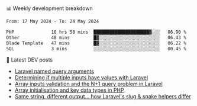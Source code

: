 📊 Weekly development breakdown
<!--START_SECTION:waka-->

```txt
From: 17 May 2024 - To: 24 May 2024

PHP              10 hrs 58 mins  █████████████████████▓░░░   86.90 %
Other            48 mins         █▓░░░░░░░░░░░░░░░░░░░░░░░   06.43 %
Blade Template   47 mins         █▓░░░░░░░░░░░░░░░░░░░░░░░   06.22 %
SQL              3 mins          ░░░░░░░░░░░░░░░░░░░░░░░░░   00.45 %
```

<!--END_SECTION:waka-->

📕 Latest DEV posts
<!-- BLOG-POST-LIST:START -->
- [Laravel named query arguments](https://dev.to/michaelvickersuk/laravel-named-query-arguments-28kd)
- [Determining if multiple inputs have values with Laravel](https://dev.to/michaelvickersuk/determining-if-multiple-inputs-have-values-with-laravel-km6)
- [Array inputs validation and the N+1 query problem in Laravel](https://dev.to/michaelvickersuk/array-inputs-validation-and-the-n1-query-problem-in-laravel-2agb)
- [Array initialisation and key data types in PHP](https://dev.to/michaelvickersuk/array-initialisation-and-key-data-types-in-php-1e5b)
- [Same string, different output... how Laravel&#39;s slug &amp; snake helpers differ](https://dev.to/michaelvickersuk/same-string-different-output-how-laravels-slug-snake-helpers-differ-1ccj)
<!-- BLOG-POST-LIST:END -->
